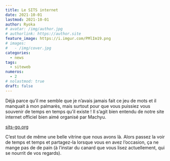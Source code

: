 ```yaml
---
title: Le SITS internet
date: 2021-10-01
lastmod: 2021-10-01
author: Ryoka
# avatar: /img/author.jpg
# authorlink: https://author.site
feature_image: https://i.imgur.com/PMlIm19.png
# images:
#   - /img/cover.jpg
categories:
  - news
tags:
  - siteweb
numeros: 
  - 2
# nolastmod: true
draft: false
---
```


Déjà parce qu’il me semble que je n’avais jamais fait ce jeu de mots et il manquait à mon palmarès, mais surtout pour que vous puissiez vous souvenir de temps en temps qu’il existe ! Il s’agit bien entendu de notre site internet officiel bien aimé organisé par Machyu.

<!-- more -->

[sits-go.org](https://sits-go.org/)

C’est tout de même une belle vitrine que nous avons là. Alors passez la voir de temps et temps et partagez-la lorsque vous en avez l’occasion, ça ne mange pas de de pain (à l’instar du canard que vous lisez actuellement, qui se nourrit de vos regards).

